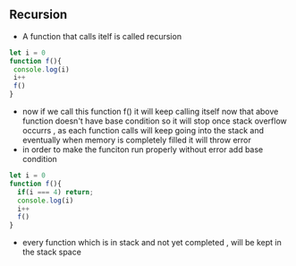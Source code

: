 ## Recursion 
- A function that calls itelf is called recursion

```ts
let i = 0 
function f(){
 console.log(i)
 i++
 f()
}
```

- now if we call this function f() it will keep calling itself now that above function doesn't have base condition so it will stop once stack overflow occurrs , as each function calls will keep going into the stack and eventually when memory is completely filled it will throw error
- in order to make the funciton run properly without error add base condition

```ts
let i = 0
function f(){
  if(i === 4) return;
  console.log(i)
  i++
  f()
}
```

- every function which is in stack and not yet completed , will be kept in the stack space
